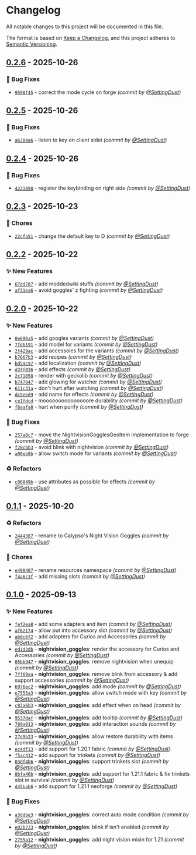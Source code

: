 # Changelog
All notable changes to this project will be documented in this file.

The format is based on [Keep a Changelog](https://keepachangelog.com/en/1.0.0/),
and this project adheres to [Semantic Versioning](https://semver.org/spec/v2.0.0.html).

## [0.2.6] - 2025-10-26
### :bug: Bug Fixes
- [`9598f45`](https://github.com/CalypsoNebula/CalypsosNightVisionGoggles/commit/9598f454579416051dfd53b976c62b85d4fbe564) - correct the mode cycle on forge *(commit by [@SettingDust](https://github.com/SettingDust))*


## [0.2.5] - 2025-10-26
### :bug: Bug Fixes
- [`a6304a6`](https://github.com/CalypsoNebula/CalypsosNightVisionGoggles/commit/a6304a607d6ac2d7281272e5c5dd561e74f9f52f) - listen to key on client sidei *(commit by [@SettingDust](https://github.com/SettingDust))*


## [0.2.4] - 2025-10-26
### :bug: Bug Fixes
- [`4221498`](https://github.com/CalypsoNebula/CalypsosNightVisionGoggles/commit/422149860c936f5aff1cec10b0af7f8405a00e01) - register the keybinding on right side *(commit by [@SettingDust](https://github.com/SettingDust))*


## [0.2.3] - 2025-10-23
### :wrench: Chores
- [`22cfa51`](https://github.com/CalypsoNebula/CalypsosNightVisionGoggles/commit/22cfa516b89ff398084bb528a324795b462a9a31) - change the default key to D *(commit by [@SettingDust](https://github.com/SettingDust))*


## [0.2.2] - 2025-10-22
### :sparkles: New Features
- [`67dd787`](https://github.com/CalypsoNebula/CalypsosNightVisionGoggles/commit/67dd78735176c42909035e715f0e3e94e365fbd7) - add moddedwiki stuffs *(commit by [@SettingDust](https://github.com/SettingDust))*
- [`af31ea6`](https://github.com/CalypsoNebula/CalypsosNightVisionGoggles/commit/af31ea65ac9c5a56946dd9501714f74a4e3a3f48) - avoid goggles' z fighting *(commit by [@SettingDust](https://github.com/SettingDust))*


## [0.2.0] - 2025-10-22
### :sparkles: New Features
- [`0e696a5`](https://github.com/CalypsoNebula/CalypsosNightVisionGoggles/commit/0e696a51919d6453612bf388842c001880b325cd) - add googles variants *(commit by [@SettingDust](https://github.com/SettingDust))*
- [`7fdb191`](https://github.com/CalypsoNebula/CalypsosNightVisionGoggles/commit/7fdb19125aa723e73140d5c4b06464694c7a5485) - add model for variants *(commit by [@SettingDust](https://github.com/SettingDust))*
- [`2f429ac`](https://github.com/CalypsoNebula/CalypsosNightVisionGoggles/commit/2f429acecb20d4f4d0ad352b1d6ff6446352063a) - add accessoies for the variants *(commit by [@SettingDust](https://github.com/SettingDust))*
- [`b7667b3`](https://github.com/CalypsoNebula/CalypsosNightVisionGoggles/commit/b7667b35f20effd6d824531afd3474c6e188d04d) - add recipes *(commit by [@SettingDust](https://github.com/SettingDust))*
- [`bd59c97`](https://github.com/CalypsoNebula/CalypsosNightVisionGoggles/commit/bd59c972b2ccc4a1026491ba37671c21f632f556) - add localization *(commit by [@SettingDust](https://github.com/SettingDust))*
- [`d3ff036`](https://github.com/CalypsoNebula/CalypsosNightVisionGoggles/commit/d3ff036515f70ead55b3accaa73c8d8e28e069b9) - add effects *(commit by [@SettingDust](https://github.com/SettingDust))*
- [`2c71858`](https://github.com/CalypsoNebula/CalypsosNightVisionGoggles/commit/2c7185825e40425421f8993d7d441072b3d5ddad) - render with geckolib *(commit by [@SettingDust](https://github.com/SettingDust))*
- [`b747047`](https://github.com/CalypsoNebula/CalypsosNightVisionGoggles/commit/b7470470168e3b95712b9581cccf8b8e83ecc74d) - add glowing for watcher *(commit by [@SettingDust](https://github.com/SettingDust))*
- [`611c31a`](https://github.com/CalypsoNebula/CalypsosNightVisionGoggles/commit/611c31aa56efa4897c3ce1a15eff0b1d1cd0e8ec) - don't hurt after watching *(commit by [@SettingDust](https://github.com/SettingDust))*
- [`dc5eed9`](https://github.com/CalypsoNebula/CalypsosNightVisionGoggles/commit/dc5eed973fc11bb037a39c58c74158e38f684c2c) - add name for effects *(commit by [@SettingDust](https://github.com/SettingDust))*
- [`ce1fdcd`](https://github.com/CalypsoNebula/CalypsosNightVisionGoggles/commit/ce1fdcdaa5e8b4e693cad7f4901434efbb284ae7) - mooooooooooooooore durability *(commit by [@SettingDust](https://github.com/SettingDust))*
- [`f8aafa8`](https://github.com/CalypsoNebula/CalypsosNightVisionGoggles/commit/f8aafa877a33f212c3edbb247236a07d146d0419) - hurt when purify *(commit by [@SettingDust](https://github.com/SettingDust))*

### :bug: Bug Fixes
- [`257a8c7`](https://github.com/CalypsoNebula/CalypsosNightVisionGoggles/commit/257a8c7ae010abf7755c5d7e4c45da4bb0f10785) - move the NightvisionGogglesGeoItem implementation to forge *(commit by [@SettingDust](https://github.com/SettingDust))*
- [`f20cbb3`](https://github.com/CalypsoNebula/CalypsosNightVisionGoggles/commit/f20cbb3f719835d553db8f1cc8ed20fa60e94afd) - avoid blink with nightvision *(commit by [@SettingDust](https://github.com/SettingDust))*
- [`a00eb8b`](https://github.com/CalypsoNebula/CalypsosNightVisionGoggles/commit/a00eb8b152529334b83d4cc3739c9bcdb07727b1) - allow switch mode for variants *(commit by [@SettingDust](https://github.com/SettingDust))*

### :recycle: Refactors
- [`c06849b`](https://github.com/CalypsoNebula/CalypsosNightVisionGoggles/commit/c06849bc8c81ab40906ed19fe3523a6b4307d7d1) - use attributes as possible for effects *(commit by [@SettingDust](https://github.com/SettingDust))*


## [0.1.1] - 2025-10-20
### :recycle: Refactors
- [`2444387`](https://github.com/CalypsoNebula/CalypsosAfflatus/commit/2444387563e8247b76a69b6134659c56a782c95c) - rename to Calypso's Night Vision Goggles *(commit by [@SettingDust](https://github.com/SettingDust))*

### :wrench: Chores
- [`e490407`](https://github.com/CalypsoNebula/CalypsosAfflatus/commit/e4904078ac3bcb1cac683c0ccc0cb820091e3676) - rename resources namespace *(commit by [@SettingDust](https://github.com/SettingDust))*
- [`f4a6c3f`](https://github.com/CalypsoNebula/CalypsosAfflatus/commit/f4a6c3f9c88f0675388d99b9a91692828d1985d4) - add missing slots *(commit by [@SettingDust](https://github.com/SettingDust))*


## [0.1.0] - 2025-09-13
### :sparkles: New Features
- [`fef2ea8`](https://github.com/CalypsoNebula/CalypsosAfflatus/commit/fef2ea856887a351870501cbc082ca133a7825ef) - add some adapters and item *(commit by [@SettingDust](https://github.com/SettingDust))*
- [`af62174`](https://github.com/CalypsoNebula/CalypsosAfflatus/commit/af62174cad5ee953f10d1cfc0930dc7df98bcd75) - allow put into accessory slot *(commit by [@SettingDust](https://github.com/SettingDust))*
- [`ab8c6f2`](https://github.com/CalypsoNebula/CalypsosAfflatus/commit/ab8c6f2cb36c18fa312f497c8a97a045577beee8) - add adapters for Curios and Accessories *(commit by [@SettingDust](https://github.com/SettingDust))*
- [`ed1d3db`](https://github.com/CalypsoNebula/CalypsosAfflatus/commit/ed1d3db21b8b66f99a71b694a36dcb42b1fcb46f) - **nightvision_goggles**: render the accessory for Curios and Accessories *(commit by [@SettingDust](https://github.com/SettingDust))*
- [`05bb947`](https://github.com/CalypsoNebula/CalypsosAfflatus/commit/05bb947893acec910f527057960fadf3d5774adc) - **nightvision_goggles**: remove nightvision when unequip *(commit by [@SettingDust](https://github.com/SettingDust))*
- [`7ff69aa`](https://github.com/CalypsoNebula/CalypsosAfflatus/commit/7ff69aa27a4a46d91f0f27889433355f85e1170d) - **nightvision_goggles**: remove blink from accessory & add support accessories *(commit by [@SettingDust](https://github.com/SettingDust))*
- [`6976ec2`](https://github.com/CalypsoNebula/CalypsosAfflatus/commit/6976ec2ab01bb9d32ce7870ddca90978774ad0a8) - **nightvision_goggles**: add mode *(commit by [@SettingDust](https://github.com/SettingDust))*
- [`e7555a3`](https://github.com/CalypsoNebula/CalypsosAfflatus/commit/e7555a3f778baa3ded4d9508a1955337e48283e0) - **nightvision_goggles**: allow switch mode with key *(commit by [@SettingDust](https://github.com/SettingDust))*
- [`c83a6b3`](https://github.com/CalypsoNebula/CalypsosAfflatus/commit/c83a6b31d7ae76a65e69e2145b876fd000011f39) - **nightvision_goggles**: add effect when on head *(commit by [@SettingDust](https://github.com/SettingDust))*
- [`9537daf`](https://github.com/CalypsoNebula/CalypsosAfflatus/commit/9537dafdc01571066a2dcb65bd528f1c1927d928) - **nightvision_goggles**: add tooltip *(commit by [@SettingDust](https://github.com/SettingDust))*
- [`789a913`](https://github.com/CalypsoNebula/CalypsosAfflatus/commit/789a913f41056d738e3dfa268a37ef5f8ed51b49) - **nightvision_goggles**: add interaction sounds *(commit by [@SettingDust](https://github.com/SettingDust))*
- [`27d9b23`](https://github.com/CalypsoNebula/CalypsosAfflatus/commit/27d9b236be9113de9f0b0df5b781f930d78555c4) - **nightvision_goggles**: allow restore durability with items *(commit by [@SettingDust](https://github.com/SettingDust))*
- [`ec4df13`](https://github.com/CalypsoNebula/CalypsosAfflatus/commit/ec4df135c93643325eb45e0181cf3c79fdcac6b9) - add support for 1.20.1 fabric *(commit by [@SettingDust](https://github.com/SettingDust))*
- [`f5ac412`](https://github.com/CalypsoNebula/CalypsosAfflatus/commit/f5ac4128f4bdbd4e46233f1bbd78dd2f9c181cab) - add support for trinkets *(commit by [@SettingDust](https://github.com/SettingDust))*
- [`03df4b6`](https://github.com/CalypsoNebula/CalypsosAfflatus/commit/03df4b62daa12598c5433468aa8e971bf0f2e6a2) - **nightvision_goggles**: support trinkets slot *(commit by [@SettingDust](https://github.com/SettingDust))*
- [`8bfa46b`](https://github.com/CalypsoNebula/CalypsosAfflatus/commit/8bfa46bd134bf53ae64f665dec04eef7e78a6977) - **nightvision_goggles**: add support for 1.21.1 fabric & fix trinkets slot in survival *(commit by [@SettingDust](https://github.com/SettingDust))*
- [`d45bab6`](https://github.com/CalypsoNebula/CalypsosAfflatus/commit/d45bab6d2e4839f251d17e5b20f5943ed45ff39e) - add support for 1.21.1 neoforge *(commit by [@SettingDust](https://github.com/SettingDust))*

### :bug: Bug Fixes
- [`a3ddbe3`](https://github.com/CalypsoNebula/CalypsosAfflatus/commit/a3ddbe3df42215d9d3ee91961b9dbbd0f5545708) - **nightvision_goggles**: correct auto mode condition *(commit by [@SettingDust](https://github.com/SettingDust))*
- [`e02b723`](https://github.com/CalypsoNebula/CalypsosAfflatus/commit/e02b72306e9051e349acac00660c5d963043162b) - **nightvision_goggles**: blink if isn't enabled *(commit by [@SettingDust](https://github.com/SettingDust))*
- [`2755a12`](https://github.com/CalypsoNebula/CalypsosAfflatus/commit/2755a12af7754d20c5a0edd0d2427cd63093ed71) - **nightvision_goggles**: add night vision mixin for 1.21 *(commit by [@SettingDust](https://github.com/SettingDust))*

[0.1.0]: https://github.com/CalypsoNebula/CalypsosAfflatus/compare/0.0.0...0.1.0
[0.1.1]: https://github.com/CalypsoNebula/CalypsosAfflatus/compare/0.1.0...0.1.1
[0.2.0]: https://github.com/CalypsoNebula/CalypsosAfflatus/compare/0.1.1...0.2.0
[0.2.2]: https://github.com/CalypsoNebula/CalypsosNightVisionGoggles/compare/0.2.1...0.2.2
[0.2.3]: https://github.com/CalypsoNebula/CalypsosNightVisionGoggles/compare/0.2.2...0.2.3
[0.2.4]: https://github.com/CalypsoNebula/CalypsosNightVisionGoggles/compare/0.2.3...0.2.4
[0.2.5]: https://github.com/CalypsoNebula/CalypsosNightVisionGoggles/compare/0.2.4...0.2.5
[0.2.6]: https://github.com/CalypsoNebula/CalypsosNightVisionGoggles/compare/0.2.5...0.2.6
